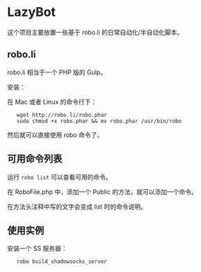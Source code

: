 # LazyBot

这个项目主要放置一些基于 robo.li 的日常自动化/半自动化脚本。


## robo.li 

robo.li 相当于一个 PHP 版的 Gulp。

安装：

在 Mac 或者 Linux 的命令行下：

```
   wget http://robo.li/robo.phar
   sudo chmod +x robo.phar && mv robo.phar /usr/bin/robo
```

然后就可以直接使用 robo 命令了。

## 可用命令列表

运行 `robo list` 可以查看可用的命令。

在 RoboFile.php 中，添加一个 Public 的方法，就可以添加一个命令。 

在方法头注释中写的文字会变成 list 时的命令说明。

## 使用实例

安装一个 SS 服务器：

```
   robo build_shadowsocks_server
```   